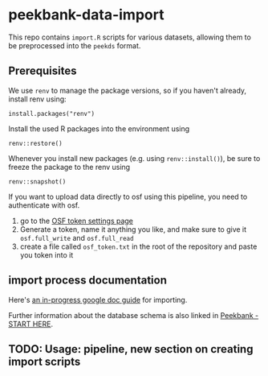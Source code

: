 # peekbank-data-import

This repo contains `import.R` scripts for various datasets, allowing them to be preprocessed into the `peekds` format. 

## Prerequisites

We use `renv` to manage the package versions, so if you haven't already, install renv using:

```
install.packages("renv")
```

Install the used R packages into the environment using
```
renv::restore()
```

Whenever you install new packages (e.g. using `renv::install()`), be sure to freeze the package to the renv using

```
renv::snapshot()
```

If you want to upload data directly to osf using this pipeline, you need to authenticate with osf.

1. go to the [OSF token settings page](https://accounts.osf.io/login?service=https%3A%2F%2Fosf.io%2Fsettings%2Ftokens%2F)
2. Generate a token, name it anything you like, and make sure to give it `osf.full_write` and `osf.full_read`
3. create a file called `osf_token.txt` in the root of the repository and paste you token into it

## import process documentation

Here's [an in-progress google doc guide](https://docs.google.com/document/d/1hQrbV33Zdl3SmbJAdTuzyfwCNF9nYpouQ7lQ8U0dQSw/edit) for importing.

Further information about the database schema is also linked in [Peekbank - START HERE](https://docs.google.com/document/d/1PrIrLg_A9VTITIp--ucf_wMN-C0VPODtirz8jowUL1Y/edit).

## TODO: Usage: pipeline, new section on creating import scripts